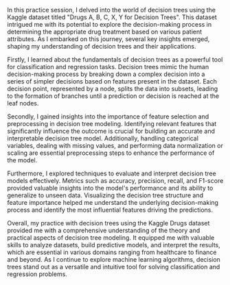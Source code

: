 In this practice session, I delved into the world of decision trees using the Kaggle dataset titled "Drugs A, B, C, X, Y for Decision Trees". This dataset intrigued me with its potential to explore the decision-making process in determining the appropriate drug treatment based on various patient attributes. As I embarked on this journey, several key insights emerged, shaping my understanding of decision trees and their applications.

Firstly, I learned about the fundamentals of decision trees as a powerful tool for classification and regression tasks. Decision trees mimic the human decision-making process by breaking down a complex decision into a series of simpler decisions based on features present in the dataset. Each decision point, represented by a node, splits the data into subsets, leading to the formation of branches until a prediction or decision is reached at the leaf nodes.

Secondly, I gained insights into the importance of feature selection and preprocessing in decision tree modeling. Identifying relevant features that significantly influence the outcome is crucial for building an accurate and interpretable decision tree model. Additionally, handling categorical variables, dealing with missing values, and performing data normalization or scaling are essential preprocessing steps to enhance the performance of the model.

Furthermore, I explored techniques to evaluate and interpret decision tree models effectively. Metrics such as accuracy, precision, recall, and F1-score provided valuable insights into the model's performance and its ability to generalize to unseen data. Visualizing the decision tree structure and feature importance helped me understand the underlying decision-making process and identify the most influential features driving the predictions.

Overall, my practice with decision trees using the Kaggle Drugs dataset provided me with a comprehensive understanding of the theory and practical aspects of decision tree modeling. It equipped me with valuable skills to analyze datasets, build predictive models, and interpret the results, which are essential in various domains ranging from healthcare to finance and beyond. As I continue to explore machine learning algorithms, decision trees stand out as a versatile and intuitive tool for solving classification and regression problems.

